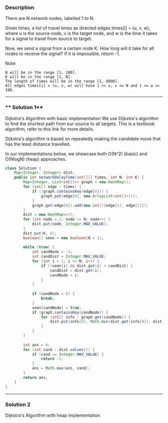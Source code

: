 ### **Description** ###
 There are N network nodes, labelled 1 to N.

Given times, a list of travel times as directed edges times[i] = (u, v, w), where u is the source node, v is the target node, and w is the time it takes for a signal to travel from source to target.

Now, we send a signal from a certain node K. How long will it take for all nodes to receive the signal? If it is impossible, return -1.

Note:

    N will be in the range [1, 100].
    K will be in the range [1, N].
    The length of times will be in the range [1, 6000].
    All edges times[i] = (u, v, w) will have 1 <= u, v <= N and 1 <= w <= 100.


---
### ** Solution 1** ###
Dijkstra's Algorithm with basic implementation 
We use Dijkstra's algorithm to find the shortest path from our source to all targets. This is a textbook algorithm, refer to this link for more details.

Dijkstra's algorithm is based on repeatedly making the candidate move that has the least distance travelled.

In our implementations below, we showcase both O(N^2) (basic) and O(Nlog⁡N) (heap) approaches.

```java
class Solution {
    Map<Integer, Integer> dist;
    public int networkDelayTime(int[][] times, int N, int K) {
        Map<Integer, List<int[]>> graph = new HashMap();
        for (int[] edge : times) {
            if (!graph.containsKey(edge[0])) {
                graph.put(edge[0], new ArrayList<int[]>());
            }
            graph.get(edge[0]).add(new int[]{edge[1], edge[2]});
        }
        dist = new HashMap<>();
        for (int node = 1; node <= N; node++) {
            dist.put(node, Integer.MAX_VALUE);
        }
        dist.put(K, 0);
        boolean[] seen = new boolean[N + 1];
        
        while (true) {
            int candNode = -1;
            int candDist = Integer.MAX_VALUE;
            for (int i = 1; i <= N; i++) {
                if (!seen[i] && dist.get(i) < candDist) {
                    candDist = dist.get(i);
                    candNode = i;
                }
            }
            
            if (candNode < 0) {
                break;
            }
            seen[candNode] = true;
            if (graph.containsKey(candNode)) {
                for (int[] info : graph.get(candNode)) {
                    dist.put(info[0], Math.min(dist.get(info[0]), dist.get(candNode) + info[1]));
                }
            }
        }
        
        int ans = 0;
        for (int cand : dist.values()) {
            if (cand == Integer.MAX_VALUE) {
                return -1;
            }
            ans = Math.max(ans, cand);
        }
        return ans;
    }
}
```
---
### **Solution 2** ###
Dijkstra's Algorithm with heap implementation 